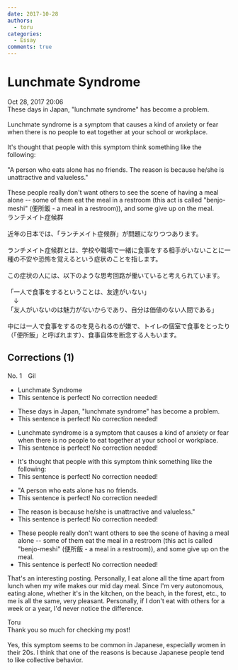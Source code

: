 ```yaml
---
date: 2017-10-28
authors:
  - toru
categories:
  - Essay
comments: true
---
```


# Lunchmate Syndrome
<div class="date">Oct 28, 2017 20:06</div>
<div id="post"><div id="body_show_ori">
These days in Japan, "lunchmate syndrome" has become a problem.<br/><br/>Lunchmate syndrome is a symptom that causes a kind of anxiety or fear when there is no people to eat together at your school or workplace.<br/><br/>It's thought that people with this symptom think something like the following:<br/><br/>"A person who eats alone has no friends. The reason is because he/she is unattractive and valueless."<br/><br/>These people really don't want others to see the scene of having a meal alone -- some of them eat the meal in a restroom (this act is called "benjo-meshi" (便所飯 - a meal in a restroom)), and some give up on the meal.
</div></div>

<!-- more -->

<div id="post_ja"><div id="body_show_mo">
ランチメイト症候群<br/><br/>近年の日本では、「ランチメイト症候群」が問題になりつつあります。<br/><br/>ランチメイト症候群とは、学校や職場で一緒に食事をする相手がいないことに一種の不安や恐怖を覚えるという症状のことを指します。<br/><br/>この症状の人には、以下のような思考回路が働いていると考えられています。<br/><br/>「一人で食事をするということは、友達がいない」<br/>　↓<br/>「友人がいないのは魅力がないからであり、自分は価値のない人間である」<br/><br/>中には一人で食事をするのを見られるのが嫌で、トイレの個室で食事をとったり（「便所飯」と呼ばれます）、食事自体を断念する人もいます。
</div></div>

## Corrections (1)
<div id="block"><div class="first_name"> No. 1　<span class="just_name">Gil</span></div><div id="block2">
<ul class="correction_field">
<li class="incorrect">Lunchmate Syndrome</li>
<li class="corrected perfect">This sentence is perfect! No correction needed!</li>
</ul>
<ul class="correction_field">
<li class="incorrect">These days in Japan, "lunchmate syndrome" has become a problem.</li>
<li class="corrected perfect">This sentence is perfect! No correction needed!</li>
</ul>
<ul class="correction_field">
<li class="incorrect">Lunchmate syndrome is a symptom that causes a kind of anxiety or fear when there is no people to eat together at your school or workplace.</li>
<li class="corrected perfect">This sentence is perfect! No correction needed!</li>
</ul>
<ul class="correction_field">
<li class="incorrect">It's thought that people with this symptom think something like the following:</li>
<li class="corrected perfect">This sentence is perfect! No correction needed!</li>
</ul>
<ul class="correction_field">
<li class="incorrect">"A person who eats alone has no friends.</li>
<li class="corrected perfect">This sentence is perfect! No correction needed!</li>
</ul>
<ul class="correction_field">
<li class="incorrect">The reason is because he/she is unattractive and valueless."</li>
<li class="corrected perfect">This sentence is perfect! No correction needed!</li>
</ul>
<ul class="correction_field">
<li class="incorrect">These people really don't want others to see the scene of having a meal alone -- some of them eat the meal in a restroom (this act is called "benjo-meshi" (便所飯 - a meal in a restroom)), and some give up on the meal.</li>
<li class="corrected perfect">This sentence is perfect! No correction needed!</li>
</ul>
<p class="comment_small">
 That's an interesting posting. Personally, I eat alone all the time apart from lunch when my wife makes our mid day meal. Since I'm very autonomous, eating alone, whether it's in the kitchen, on the beach, in the forest, etc., to me is all the same, very pleasant. Personally, if I don't eat with others for a week or a year, I'd never notice the difference.
</p>

</div><div class="name"><span class="just_name">Toru</span><br>
Thank you so much for checking my post!<br/><br/>Yes, this symptom seems to be common in Japanese, especially women in their 20s. I think that one of the reasons is because Japanese people tend to like collective behavior. 
</div>
</div>
